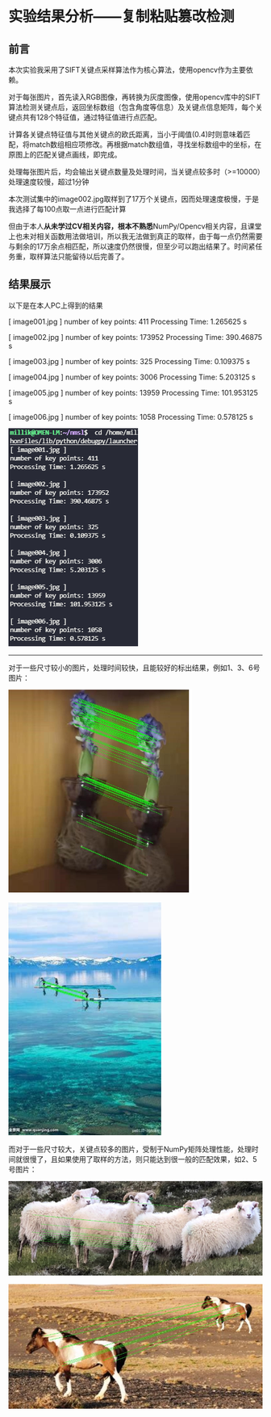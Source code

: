 # 实验结果分析——复制粘贴篡改检测

## 前言

本次实验我采用了SIFT关键点采样算法作为核心算法，使用opencv作为主要依赖。

对于每张图片，首先读入RGB图像，再转换为灰度图像，使用opencv库中的SIFT算法检测关键点后，返回坐标数组（包含角度等信息）及关键点信息矩阵，每个关键点共有128个特征值，通过特征值进行点匹配。

计算各关键点特征值与其他关键点的欧氏距离，当小于阈值(0.4)时则意味着匹配，将match数组相应项修改。再根据match数组值，寻找坐标数组中的坐标，在原图上的匹配关键点画线，即完成。

处理每张图片后，均会输出关键点数量及处理时间，当关键点较多时（>=10000）处理速度较慢，超过1分钟

本次测试集中的image002.jpg取样到了17万个关键点，因而处理速度极慢，于是我选择了每100点取一点进行匹配计算

但由于本人**从未学过CV相关内容，根本不熟悉**NumPy/Opencv相关内容，且课堂上也未对相关函数用法做培训，所以我无法做到真正的取样，由于每一点仍然需要与剩余的17万余点相匹配，所以速度仍然很慢，但至少可以跑出结果了。时间紧任务重，取样算法只能留待以后完善了。

## 结果展示

以下是在本人PC上得到的结果

[ image001.jpg ]
number of key points: 411
Processing Time: 1.265625 s

[ image002.jpg ]
number of key points: 173952
Processing Time: 390.46875 s

[ image003.jpg ]
number of key points: 325
Processing Time: 0.109375 s

[ image004.jpg ]
number of key points: 3006
Processing Time: 5.203125 s

[ image005.jpg ]
number of key points: 13959
Processing Time: 101.953125 s

[ image006.jpg ]
number of key points: 1058
Processing Time: 0.578125 s



![image-20210509181605561](./assets/image-20210509181605561.png)

---

对于一些尺寸较小的图片，处理时间较快，且能较好的标出结果，例如1、3、6号图片：

![image-20210509182612640](./assets/image-20210509182612640.png)

![image-20210509182640108](./assets/image-20210509182640108.png)

而对于一些尺寸较大，关键点较多的图片，受制于NumPy矩阵处理性能，处理时间就很慢了，且如果使用了取样的方法，则只能达到很一般的匹配效果，如2、5号图片：

![image-20210509182745297](./assets/image-20210509182745297.png)

![image-20210509182755493](./assets/image-20210509182755493.png)
